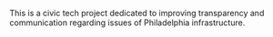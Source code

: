 This is a civic tech project dedicated to improving transparency and communication regarding issues of Philadelphia infrastructure.
